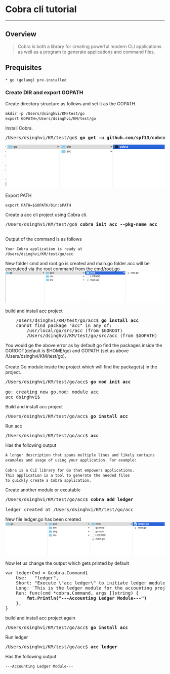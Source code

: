 # Cobra cli tutorial
------------------------------

## Overview
> Cobra is both a library for creating powerful modern CLI applications as well as a program to generate 
>applications and command files.


## Prequisites
	* go (golang) pre-installed


### Create DIR and export GOPATH
Create directory structure as follows and set it as the GOPATH.

	mkdir -p /Users/dsinghvi/KM/test/go
	export GOPATH=/Users/dsinghvi/KM/test/go

Install Cobra.
<pre>
/Users/dsinghvi/KM/test/go$ <b>go get -u github.com/spf13/cobra/cobra</b>
</pre>	
![1](img/DirStru_1.png)
    
Export PATH   

    export PATH=$GOPATH/bin:$PATH
    
Create a acc cli project using Cobra cli.   
<pre>
/Users/dsinghvi/KM/test/go$ <b>cobra init acc --pkg-name acc</b>
 </pre>    
 Output of the command is as follows
 
    Your Cobra application is ready at
    /Users/dsinghvi/KM/test/go/acc
    
New folder cmd and root.go is created and main.go folder acc will be executeed via the root command from the cmd/root.go    
![2](img/DirStru_2.png)


build and install acc project
<pre>
    /Users/dsinghvi/KM/test/go/acc$ <b>go install acc</b>
    cannot find package "acc" in any of:
    	/usr/local/go/src/acc (from $GOROOT)
    	/Users/dsinghvi/KM/test/go/src/acc (from $GOPATH)
</pre>

You would ge the above error as by default go find the packages inside the GOROOT(default is $HOME/go) and 
GOPATH (set as above /Users/dsinghvi/KM/test/go).\
\
Create Go module inside the project which will find the package(s) in the project.

<pre>
/Users/dsinghvi/KM/test/go/acc$ <b>go mod init acc</b>

go: creating new go.mod: module acc
acc dsinghvi$ 
</pre>


Build and install acc project
<pre>
/Users/dsinghvi/KM/test/go/acc$ <b>go install acc</b>
</pre>

Run acc
<pre>
/Users/dsinghvi/KM/test/go/acc$ <b>acc</b>
</pre>
Has the following output

    A longer description that spans multiple lines and likely contains
    examples and usage of using your application. For example:
    
    Cobra is a CLI library for Go that empowers applications.
    This application is a tool to generate the needed files
    to quickly create a Cobra application.
    
Create another module or exeutable
<pre>
/Users/dsinghvi/KM/test/go/acc$ <b>cobra add ledger</b>

ledger created at /Users/dsinghvi/KM/test/go/acc
</pre>

New file ledger.go has been created
![3](img/DirStru_3.png)

Now let us change the output which gets printed by default 
<pre>
var ledgerCmd = &cobra.Command{
	Use:   "ledger",
	Short: "Execute \"acc ledger\" to initiate ledger module",
	Long: `This is the ledger module for the accounting project`,
	Run: func(cmd *cobra.Command, args []string) {
		<b>fmt.Println("---Accounting Ledger Module---")</b>
	},
}
</pre>

build and install acc project again
<pre>
/Users/dsinghvi/KM/test/go/acc$ <b>go install acc</b>
</pre>

Run ledger
<pre>
/Users/dsinghvi/KM/test/go/acc$ <b>acc ledger</b>
</pre>

Has the following output

    ---Accounting Ledger Module---
